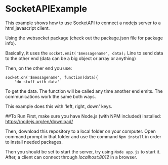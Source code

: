 # SocketAPIExample
This example shows how to use SocketAPI to connect a nodejs server to a html,javascript client.

Using the websocket package (check out the package.json file for package info).

Basically, it uses the 
```socket.emit('$messagename', data);```
Line to send data to the other end (data can be a big object or array or anything)

Then, on the other end you use:

```
socket.on('$messagename', function(data){
    'do stuff with data'
```

To get the data. The function will be called any time another end emits. The communications work the same both ways.

This example does this with 'left, right, down' keys.

##To Run
First, make sure you have Node.js (with NPM included) installed: https://nodejs.org/en/download/

Then, download this repository to a local folder on your computer.
Open command prompt in that folder and use the command ```Npm install``` in order to install needed packages.

Then you should be set to start the server, try using ```Node app.js``` to start it. After, a client can connect through *localhost:8012* in a browser.